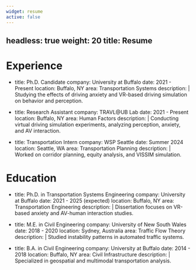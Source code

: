 ```yaml
---
widget: resume
active: false
---
```

headless: true
weight: 20
title: Resume
---

# Experience
- title: Ph.D. Candidate
  company: University at Buffalo
  date: 2021 - Present
  location: Buffalo, NY
  area: Transportation Systems
  description: |
    Studying the effects of driving anxiety and VR-based driving simulation on behavior and perception.

- title: Research Assistant
  company: TRAVL@UB Lab
  date: 2021 - Present
  location: Buffalo, NY
  area: Human Factors
  description: |
    Conducting virtual driving simulation experiments, analyzing perception, anxiety, and AV interaction.

- title: Transportation Intern
  company: WSP Seattle
  date: Summer 2024
  location: Seattle, WA
  area: Transportation Planning
  description: |
    Worked on corridor planning, equity analysis, and VISSIM simulation.

# Education
- title: Ph.D. in Transportation Systems Engineering
  company: University at Buffalo
  date: 2021 - 2025 (expected)
  location: Buffalo, NY
  area: Transportation Engineering
  description: |
    Dissertation focuses on VR-based anxiety and AV-human interaction studies.

- title: M.E. in Civil Engineering
  company: University of New South Wales
  date: 2018 - 2020
  location: Sydney, Australia
  area: Traffic Flow Theory
  description: |
    Studied instability patterns in automated traffic systems.

- title: B.A. in Civil Engineering
  company: University at Buffalo
  date: 2014 - 2018
  location: Buffalo, NY
  area: Civil Infrastructure
  description: |
    Specialized in geospatial and multimodal transportation analysis.
